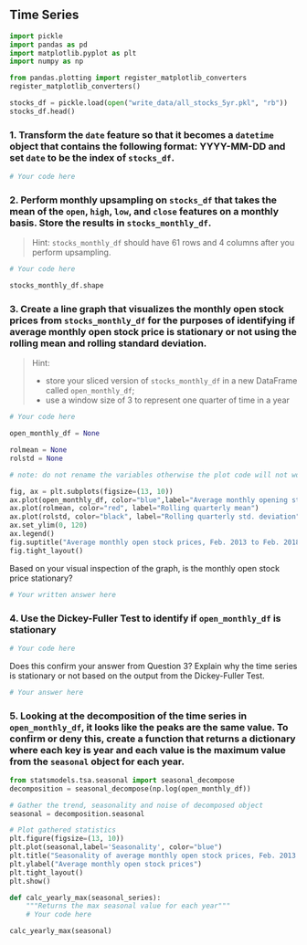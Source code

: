 ## Time Series

<!---Create stock_df and save as .pkl
stocks_df = pd.read_csv("raw_data/all_stocks_5yr.csv")
stocks_df["clean_date"] = pd.to_datetime(stocks_df["date"], format="%Y-%m-%d")
stocks_df.drop(["date", "clean_date", "volume", "Name"], axis=1, inplace=True)
stocks_df.rename(columns={"string_date": "date"}, inplace=True)
pickle.dump(stocks_df, open("write_data/all_stocks_5yr.pkl", "wb"))
--->


```python
import pickle
import pandas as pd
import matplotlib.pyplot as plt
import numpy as np

from pandas.plotting import register_matplotlib_converters
register_matplotlib_converters()
```


```python
stocks_df = pickle.load(open("write_data/all_stocks_5yr.pkl", "rb"))
stocks_df.head()
```

### 1. Transform the `date` feature so that it becomes a `datetime` object that contains the following format: YYYY-MM-DD and set `date` to be the index of `stocks_df`.


```python
# Your code here
```

### 2. Perform monthly upsampling on `stocks_df` that takes the mean of the `open`, `high`, `low`, and `close` features on a monthly basis. Store the results in `stocks_monthly_df`.

> Hint: `stocks_monthly_df` should have 61 rows and 4 columns after you perform upsampling.


```python
# Your code here
```


```python
stocks_monthly_df.shape
```

### 3. Create a line graph that visualizes the monthly open stock prices from `stocks_monthly_df` for the purposes of identifying if average monthly open stock price is stationary or not using the rolling mean and rolling standard deviation.

> Hint: 
> * store your sliced version of `stocks_monthly_df` in a new DataFrame called `open_monthly_df`;
> * use a window size of 3 to represent one quarter of time in a year


```python
# Your code here

open_monthly_df = None

rolmean = None
rolstd = None

# note: do not rename the variables otherwise the plot code will not work
```


```python
fig, ax = plt.subplots(figsize=(13, 10))
ax.plot(open_monthly_df, color="blue",label="Average monthly opening stock price")
ax.plot(rolmean, color="red", label="Rolling quarterly mean")
ax.plot(rolstd, color="black", label="Rolling quarterly std. deviation")
ax.set_ylim(0, 120)
ax.legend()
fig.suptitle("Average monthly open stock prices, Feb. 2013 to Feb. 2018")
fig.tight_layout()
```

Based on your visual inspection of the graph, is the monthly open stock price stationary?


```python
# Your written answer here
```

### 4. Use the Dickey-Fuller Test to identify if `open_monthly_df` is stationary


```python
# Your code here
```

Does this confirm your answer from Question 3? Explain why the time series is stationary or not based on the output from the Dickey-Fuller Test.


```python
# Your answer here
```

### 5. Looking at the decomposition of the time series in `open_monthly_df`, it looks like the peaks are the same value. To confirm or deny this, create a function that returns a dictionary where each key is year and each value is the maximum value from the `seasonal` object for each year.


```python
from statsmodels.tsa.seasonal import seasonal_decompose
decomposition = seasonal_decompose(np.log(open_monthly_df))

# Gather the trend, seasonality and noise of decomposed object
seasonal = decomposition.seasonal

# Plot gathered statistics
plt.figure(figsize=(13, 10))
plt.plot(seasonal,label='Seasonality', color="blue")
plt.title("Seasonality of average monthly open stock prices, Feb. 2013 to Feb. 2018")
plt.ylabel("Average monthly open stock prices")
plt.tight_layout()
plt.show()
```


```python
def calc_yearly_max(seasonal_series):
    """Returns the max seasonal value for each year"""
    # Your code here
```


```python
calc_yearly_max(seasonal)
```


